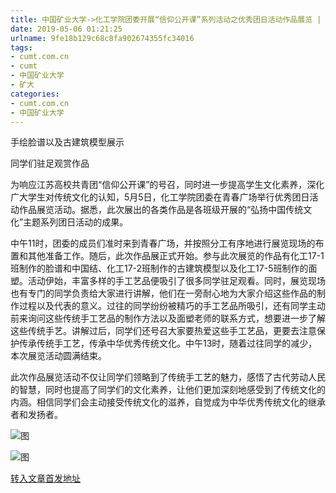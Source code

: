 ```yaml
---
title: 中国矿业大学->化工学院团委开展“信仰公开课”系列活动之优秀团日活动作品展览 | cumt.com.cn
date: 2019-05-06 01:21:25
urlname: 9fe18b129c68c8fa902674355fc34016
tags: 
- cumt.com.cn
- cumt
- 中国矿业大学
- 矿大
categories:
- cumt.com.cn
- 中国矿业大学
---
```


手绘脸谱以及古建筑模型展示

同学们驻足观赏作品

为响应江苏高校共青团“信仰公开课”的号召，同时进一步提高学生文化素养，深化广大学生对传统文化的认知，5月5日，化工学院团委在青春广场举行优秀团日活动作品展览活动。据悉，此次展出的各类作品是各班级开展的“弘扬中国传统文化”主题系列团日活动的成果。

中午11时，团委的成员们准时来到青春广场，并按照分工有序地进行展览现场的布置和其他准备工作。随后，此次作品展正式开始。参与此次展览的作品有化工17-1班制作的脸谱和中国结、化工17-2班制作的古建筑模型以及化工17-5班制作的面塑。活动伊始，丰富多样的手工艺品便吸引了很多同学驻足观看。同时，展览现场也有专门的同学负责给大家进行讲解，他们在一旁耐心地为大家介绍这些作品的制作过程以及代表的意义。过往的同学纷纷被精巧的手工艺品所吸引，还有同学主动前来询问这些传统手工艺品的制作方法以及面塑老师的联系方式，想要进一步了解这些传统手艺。讲解过后，同学们还号召大家要热爱这些手工艺品，更要去注意保护传承传统手工艺，传承中华优秀传统文化。中午13时，随着过往同学的减少，本次展览活动圆满结束。

此次作品展览活动不仅让同学们领略到了传统手工艺的魅力，感悟了古代劳动人民的智慧，同时也提高了同学们的文化素养，让他们更加深刻地感受到了传统文化的内涵。相信同学们会主动接受传统文化的滋养，自觉成为中华优秀传统文化的继承者和发扬者。

![图](http://xwzx.cumt.edu.cn/_upload/article/images/19/5a/a0e90f6644f79223901bdc75707d/99d82063-0efa-42db-9bcb-cee8c7fb2334.jpg)

![图](http://xwzx.cumt.edu.cn/_upload/article/images/19/5a/a0e90f6644f79223901bdc75707d/2eea0811-180c-424b-8154-a7ca0b20437c.jpg)

[转入文章首发地址](http://xwzx.cumt.edu.cn/fc/b2/c523a523442/page.htm)